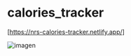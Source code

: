 # calories_tracker

[https://nrs-calories-tracker.netlify.app/]

![imagen](https://github.com/user-attachments/assets/afec2e73-ccaf-49a5-b35d-c2ca26b519d4)
